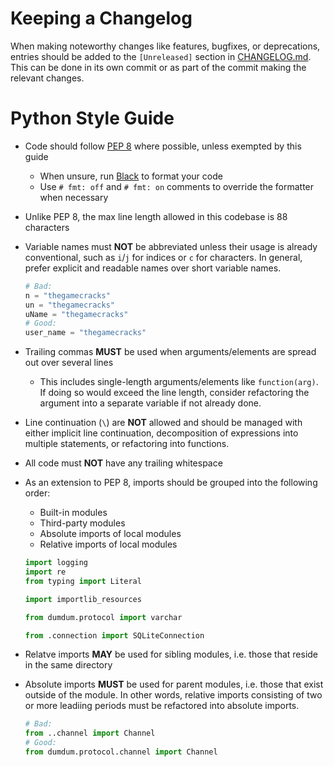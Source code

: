 # Keeping a Changelog

When making noteworthy changes like features, bugfixes, or deprecations,
entries should be added to the `[Unreleased]` section in [CHANGELOG.md].
This can be done in its own commit or as part of the commit making
the relevant changes.

[CHANGELOG.md]: /CHANGELOG.md

# Python Style Guide

- Code should follow [PEP 8] where possible, unless exempted by this guide
  - When unsure, run [Black] to format your code
  - Use `# fmt: off` and `# fmt: on` comments to override the formatter when necessary

- Unlike PEP 8, the max line length allowed in this codebase is 88 characters

- Variable names must **NOT** be abbreviated unless their usage is already
  conventional, such as `i`/`j` for indices or `c` for characters.
  In general, prefer explicit and readable names over short variable names.

  ```py
  # Bad:
  n = "thegamecracks"
  un = "thegamecracks"
  uName = "thegamecracks"
  # Good:
  user_name = "thegamecracks"
  ```

- Trailing commas **MUST** be used when arguments/elements are spread out
  over several lines
  - This includes single-length arguments/elements like `function(arg)`.
    If doing so would exceed the line length, consider refactoring the argument
    into a separate variable if not already done.

- Line continuation (`\`) are **NOT** allowed and should be managed with either
  implicit line continuation, decomposition of expressions into multiple statements,
  or refactoring into functions.

- All code must **NOT** have any trailing whitespace

- As an extension to PEP 8, imports should be grouped into the following order:
  - Built-in modules
  - Third-party modules
  - Absolute imports of local modules
  - Relative imports of local modules

  ```py
  import logging
  import re
  from typing import Literal

  import importlib_resources

  from dumdum.protocol import varchar

  from .connection import SQLiteConnection
  ```

- Relatve imports **MAY** be used for sibling modules, i.e. those that reside
  in the same directory

- Absolute imports **MUST** be used for parent modules, i.e. those that exist
  outside of the module. In other words, relative imports consisting of two
  or more leadiing periods must be refactored into absolute imports.

  ```py
  # Bad:
  from ..channel import Channel
  # Good:
  from dumdum.protocol.channel import Channel
  ```

[PEP 8]: https://peps.python.org/pep-0008/
[Black]: https://black.readthedocs.io/en/stable/
